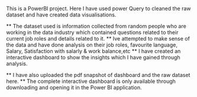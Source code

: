This is a PowerBI project. Here I have used power Query to cleaned the raw dataset and have created data visualisations.

** The dataset used is information collected from random people who are working in the data industry which contained questions
related to their current job roles and details related to it. 
** Ive attempted to make sense of the data and have done analysis on their job roles, favourite language, Salary, Satisfaction with salarly & work balance,etc
** I have created an interactive dashboard to show the insights which I have gained through analysis.


** I have also uploaded the pdf snapshot of dashboard and the raw dataset here. 
** The complete interactive dashboard is only available through downloading and opening it in the Power BI application.
